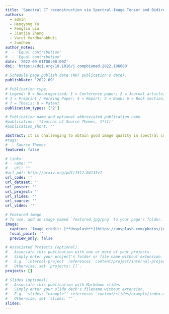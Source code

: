 ```yaml
---
title: 'Spectral CT reconstruction via Spectral-Image Tensor and Bidirectional Image-gradient minimization'
authors:
  - admin
  - Hengyong Yu
  - Fenglin Liu
  - Jianjia Zhang
  - Varut Vardhanabhuti
  - JunChen
author_notes:
#  - 'Equal contribution'
#  - 'Equal contribution'
date: '2022-09-01T00:00:00Z'
doi: 'https://doi.org/10.1016/j.compbiomed.2022.106080'

# Schedule page publish date (NOT publication's date).
publishDate: '2022.09'

# Publication type.
# Legend: 0 = Uncategorized; 1 = Conference paper; 2 = Journal article;
# 3 = Preprint / Working Paper; 4 = Report; 5 = Book; 6 = Book section;
# 7 = Thesis; 8 = Patent
publication_types: ['2']

# Publication name and optional abbreviated publication name.
#publication: '*Journal of Source Themes, 1*(1)'
#publication_short: ''

abstract: It is challenging to obtain good image quality in spectral computed tomography (CT) as the photon-number for the photon-counting detectors is limited for each narrow energy bin. This results in a lower signal to noise ratio (SNR) for the projections. To handle this issue, we first formulate the weight bidirectional image gradient with L0-norm constraint of spectral CT image. Then, as a new regularizer, bidirectional image gradient with L0-norm constraint is introduced into the tensor decomposition model, generating the Spectral-Image Tensor and Bidirectional Image-gradient Minimization (SITBIM) algorithm. Finally, the split-Bregman method is employed to optimize the proposed SITBIM mathematical model. The experiments on the numerical mouse phantom and real mouse experiments are designed to validate and evaluate the SITBIM method. The results demonstrate that the SITBIM can outperform other state-of-the-art methods (including TVM, TV + LR, SSCMF and NLCTF).
#tags:
#  - Source Themes
featured: false

# links:
# - name: ""
#   url: ""
#url_pdf: http://arxiv.org/pdf/1512.04133v1
url_code: ''
url_dataset: ''
url_poster: ''
url_project: ''
url_slides: ''
url_source: ''
url_video: ''

# Featured image
# To use, add an image named `featured.jpg/png` to your page's folder.
image:
  caption: 'Image credit: [**Unsplash**](https://unsplash.com/photos/jdD8gXaTZsc)'
  focal_point: ''
  preview_only: false

# Associated Projects (optional).
#   Associate this publication with one or more of your projects.
#   Simply enter your project's folder or file name without extension.
#   E.g. `internal-project` references `content/project/internal-project/index.md`.
#   Otherwise, set `projects: []`.
projects: []

# Slides (optional).
#   Associate this publication with Markdown slides.
#   Simply enter your slide deck's filename without extension.
#   E.g. `slides: "example"` references `content/slides/example/index.md`.
#   Otherwise, set `slides: ""`.
slides:
---
```

